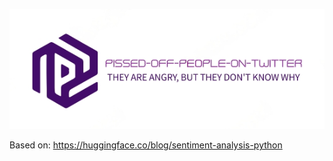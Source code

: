 ![pissed-off-people-on-twitter](./doc/img/twitter-logo-transformed.png "pissed-off-people-on-twitter")

Based on: https://huggingface.co/blog/sentiment-analysis-python